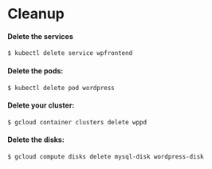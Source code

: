 # Cleanup


#### Delete the services

`$ kubectl delete service wpfrontend`

#### Delete the pods:

`$ kubectl delete pod wordpress`

#### Delete your cluster:

`$ gcloud container clusters delete wppd`

#### Delete the disks:

`$ gcloud compute disks delete mysql-disk wordpress-disk`
